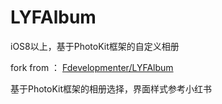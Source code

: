# LYFAlbum
iOS8以上，基于PhotoKit框架的自定义相册

fork from ： [Fdevelopmenter/LYFAlbum](https://github.com/Fdevelopmenter/LYFAlbum) 

基于PhotoKit框架的相册选择，界面样式参考小红书
